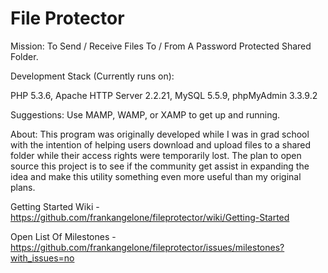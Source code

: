 File Protector
=============

Mission: To Send / Receive Files To / From A Password Protected Shared Folder.

Development Stack (Currently runs on):

PHP 5.3.6, Apache HTTP Server 2.2.21, MySQL 5.5.9, phpMyAdmin 3.3.9.2

Suggestions:  Use MAMP, WAMP, or XAMP to get up and running.  

About:  This program was originally developed while I was in grad school with the intention of helping users download and upload files to a shared folder while their access rights were temporarily lost.  The plan to open source this project is to see if the community get assist in expanding the idea and make this utility something even more useful than my original plans.

Getting Started Wiki - https://github.com/frankangelone/fileprotector/wiki/Getting-Started

Open List Of Milestones - https://github.com/frankangelone/fileprotector/issues/milestones?with_issues=no




